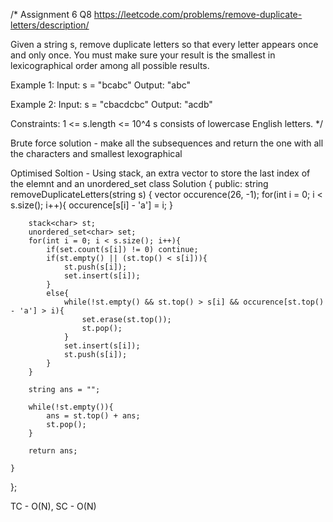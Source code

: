 /*
Assignment 6 Q8
https://leetcode.com/problems/remove-duplicate-letters/description/

Given a string s, remove duplicate letters so that every letter appears once and only once. You must make sure your result is the smallest in lexicographical order among all possible results.

Example 1:
Input: s = "bcabc"
Output: "abc"

Example 2:
Input: s = "cbacdcbc"
Output: "acdb"
 
Constraints:
1 <= s.length <= 10^4
s consists of lowercase English letters.
*/

Brute force solution - make all the subsequences and return the one with all the characters and smallest lexographical

Optimised Soltion - Using stack, an extra vector to store the last index of the elemnt and an unordered_set
class Solution {
public:
    string removeDuplicateLetters(string s) {
        vector<int> occurence(26, -1);
        for(int i = 0; i < s.size(); i++){
            occurence[s[i] - 'a'] = i;
        }

        stack<char> st;
        unordered_set<char> set;
        for(int i = 0; i < s.size(); i++){
            if(set.count(s[i]) != 0) continue;
            if(st.empty() || (st.top() < s[i])){
                st.push(s[i]);
                set.insert(s[i]);
            }
            else{
                while(!st.empty() && st.top() > s[i] && occurence[st.top() - 'a'] > i){
                    set.erase(st.top());
                    st.pop();
                }
                set.insert(s[i]);
                st.push(s[i]);
            }
        }

        string ans = "";

        while(!st.empty()){
            ans = st.top() + ans;
            st.pop();
        }

        return ans;

    }
};

TC - O(N), SC - O(N)
